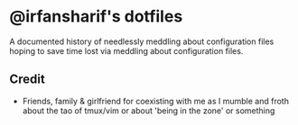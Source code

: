 # @irfansharif's dotfiles

A documented history of needlessly meddling about configuration files
hoping to save time lost via meddling about configuration files.

## Credit
- Friends, family & girlfriend for coexisting with me as I mumble and froth
  about the tao of tmux/vim or about 'being in the zone' or something
